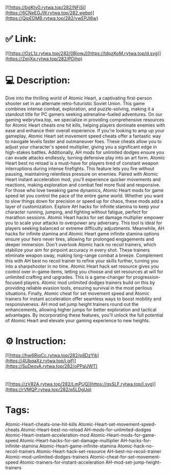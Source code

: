 [![https://bgKtv0.rytwa.top/282/NFiSj](https://6CNeEGJW.rytwa.top/282.webp)](https://QjpEDMB.rytwa.top/282/ywEPJI6w)
# ✅ Link:
[![https://OzL1z.rytwa.top/282/0BjowJ](https://tdpzKoM.rytwa.top/d.svg)](https://ZeijXq.rytwa.top/282/PDjhp)
# 💻 Description:
Dive into the thrilling world of Atomic Heart, a captivating first-person shooter set in an alternate retro-futuristic Soviet Union. This game combines intense combat, exploration, and puzzle-solving, making it a standout title for PC gamers seeking adrenaline-fueled adventures. On our gaming webrytwa.top, we specialize in providing comprehensive resources for Atomic Heart cheats one hit kills, helping players dominate enemies with ease and enhance their overall experience.
If you're looking to amp up your gameplay, Atomic Heart set movement speed cheats offer a fantastic way to navigate levels faster and outmaneuver foes. These cheats allow you to adjust your character's speed multiplier, giving you a significant edge in high-stakes battles. Additionally, AH mods for unlimited dodges ensure you can evade attacks endlessly, turning defensive play into an art form.
Atomic Heart best no reload is a must-have for players tired of constant weapon interruptions during intense firefights. This feature lets you fire without pausing, maintaining relentless pressure on enemies. Paired with Atomic Heart instant acceleration mod, you'll experience quicker movements and reactions, making exploration and combat feel more fluid and responsive.
For those who love tweaking game dynamics, Atomic Heart mods for game speed let you control the pace of the entire game world. Whether you want to slow things down for precision or speed up for chaos, these mods add a layer of customization. Explore AH hacks for infinite stamina to keep your character running, jumping, and fighting without fatigue, perfect for marathon sessions.
Atomic Heart hacks for set damage multiplier empower you to scale your attacks to overpower any adversary. This tool is ideal for players seeking balanced or extreme difficulty adjustments. Meanwhile, AH hacks for infinite stamina and Atomic Heart game infinite stamina options ensure your hero never tires, allowing for prolonged engagements and deeper immersion.
Don't overlook Atomic hack no recoil trainers, which stabilize your aim for pinpoint accuracy in every shot. These trainers eliminate weapon sway, making long-range combat a breeze. Complement this with AH best no recoil trainer to refine your skills further, turning you into a sharpshooter in no time.
Atomic Heart hack set resource gives you control over in-game items, letting you choose and set resources at will for unlimited crafting and upgrades. This is a game-changer for progression-focused players. Atomic mod unlimited dodges trainers build on this by providing reliable evasion tools, ensuring survival in the most perilous situations.
Finally, Atomic cheat for set movement speed and Atomic trainers for instant acceleration offer seamless ways to boost mobility and responsiveness. AH mod set jump height trainers round out the enhancements, allowing higher jumps for better exploration and tactical advantages. By incorporating these features, you'll unlock the full potential of Atomic Heart and elevate your gaming experience to new heights.

# ⚙️ Instruction:
[![https://hw6RiqCc.rytwa.top/282/p8DzYib](https://4UbqaXz.rytwa.top/i.gif)](https://SuDeovA.rytwa.top/282/oPPaUWT)
#
[![https://zV82A.rytwa.top/282/LmPUQ](https://qsSLF.rytwa.top/l.svg)](https://rVMQP.rytwa.top/282/q5LDgUq)
# Tags:
Atomic-Heart-cheats-one-hit-kills Atomic-Heart-set-movement-speed-cheats Atomic-Heart-best-no-reload AH-mods-for-unlimited-dodges Atomic-Heart-instant-acceleration-mod Atomic-Heart-mods-for-game-speed Atomic-Heart-hacks-for-set-damage-multiplier AH-hacks-for-infinite-stamina Atomic-Heart-game-infinite-stamina Atomic-hack-no-recoil-trainers Atomic-Heart-hack-set-resource AH-best-no-recoil-trainer Atomic-mod-unlimited-dodges-trainers Atomic-cheat-for-set-movement-speed Atomic-trainers-for-instant-acceleration AH-mod-set-jump-height-trainers





